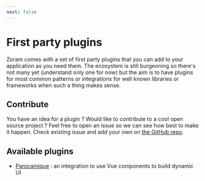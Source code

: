 ```yaml
---
next: false
---
```


# First party plugins

Zoram comes with a set of first party plugins that you can add to your
application as you need them. The ecosystem is still burgeoning so there's not
many yet (understand only one for now) but the aim is to have plugins for most
common patterns or integrations for well known libraries or frameworks when such
a thing makes sense.

## Contribute

You have an idea for a plugin ? Would like to contribute to a cool open source
project ? Feel free to open an issue so we can see how best to make it happen.
Check existing issue and add your own on [the GitHub repo](
https://github.com/Ragnar-Oock/zoram/issues).

## Available plugins

[//]: # (TODO : make a grid view with a search box when we get enough plugins to )

[//]: # (justify it)

- [Panoramique](./panoramique/index) : an integration to use Vue components to
  build dynamic UI